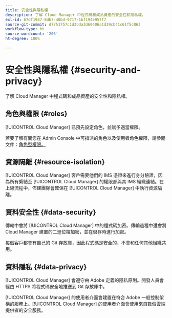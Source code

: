 ```yaml
---
title: 安全性與隱私權
description: 了解 Cloud Manager 中程式碼和成品資產的安全性和隱私權。
exl-id: 67df1987-8db7-40bd-9717-1bf194e957f7
source-git-commit: d7751757c1d3bda3d60406a1d39cb41c61f5c863
workflow-type: ht
source-wordcount: '205'
ht-degree: 100%

---
```



# 安全性與隱私權 {#security-and-privacy}

了解 Cloud Manager 中程式碼和成品資產的安全性和隱私權。

## 角色與權限 {#roles}

[!UICONTROL Cloud Manager] 已預先設定角色，並賦予適當權限。 

若要了解有關您在 Admin Console 中可指派的角色以及使用者角色權限，請參閱文件：[角色型權限。](/help/requirements/role-based-permissions.md)

## 資源隔離 {#resource-isolation}

[!UICONTROL Cloud Manager] 客戶需要他們的 IMS 憑證來進行身分驗證，因為所有繫結至 [!UICONTROL Cloud Manager] 的權限都與其 IMS 組織連結。在上線流程中，佈建團隊會確保在 [!UICONTROL Cloud Manager] 中執行資源隔離。

## 資料安全性 {#data-security}

傳輸中會將 [!UICONTROL Cloud Manager] 中的程式碼加密。傳輸過程中還會將 Cloud Manager 建置的二進位檔加密，並在儲存時進行加密。

每個客戶都會有自己的 Git 存放庫，因此程式碼是安全的，不會和任何其他組織共用。

## 資料隱私 {#data-privacy}

[!UICONTROL Cloud Manager] 會遵守由 Adobe 定義的隱私原則。開發人員會經由 HTTPS 將程式碼安全地推送到 Git 存放庫中。

[!UICONTROL Cloud Manager] 的使用者介面會建置在符合 Adobe 一般控制架構的服務上。[!UICONTROL Cloud Manager] 的使用者介面會使用來自數個雲端提供者的安全服務。
